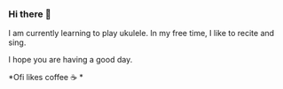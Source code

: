 ### Hi there 👋

I am currently learning to play ukulele. In my free time, I like to recite and sing. 

I hope you are having a good day.

*Ofi likes coffee ☕ *
<!--
**ofikhan/OfiKhan** is a ✨ _special_ ✨ repository because its `README.md` (this file) appears on your GitHub profile.

Here are some ideas to get you started:

- 🔭 I’m currently working on ...
- 🌱 I’m currently learning ...
- 👯 I’m looking to collaborate on ...
- 🤔 I’m looking for help with ...
- 💬 Ask me about ...
- 📫 How to reach me: ...
- 😄 Pronouns: ...
- ⚡ Fun fact: ...
-->
